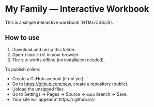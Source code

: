 # My Family — Interactive Workbook

This is a simple interactive workbook (HTML/CSS/JS).

## How to use
1. Download and unzip this folder.
2. Open `index.html` in your browser.
3. The site works offline (no installation needed).

To publish online:
- Create a GitHub account (if not yet).
- Go to https://github.com/new, create a repository (public).
- Upload the unzipped files.
- Go to Settings → Pages → Source → `main` branch → Save.
- Your site will appear at https://<username>.github.io/<repo-name>/.
